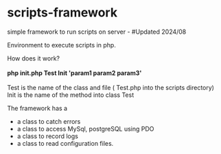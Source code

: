 # scripts-framework
simple framework to run scripts on server  - #Updated 2024/08

Environment to execute scripts in php.

How does it work?
<br><br>
<b>php init.php Test Init 'param1 param2 param3'</b>
<br><br>
Test is the name of the class and file ( Test.php into the scripts directory) <br>
Init is the name of the method into class Test<br>

The framework has a 
<ul>
<li>a class to catch errors
<li>a class to access MySql, postgreSQL using PDO
<li>a class to record logs
<li>a class to read configuration files.
</ul>
